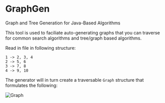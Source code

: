 # GraphGen
Graph and Tree Generation for Java-Based Algorithms

This tool is used to faciliate auto-generating graphs that you can traverse for common search algorithms and tree/graph based algorithms. 

Read in file in following structure:

```
1 -> 2, 3, 4
2 -> 5, 6
3 -> 7, 8
4 -> 9, 10
``` 

The generator will in turn create a traversable `Graph` structure that formulates the following:

![Graph](https://i.imgur.com/OQEc7QW.png)

